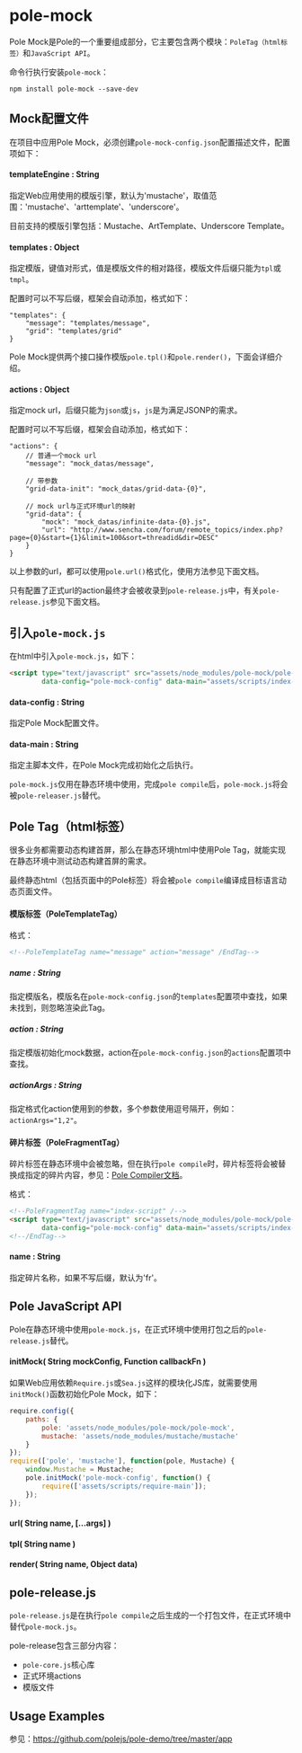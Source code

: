 pole-mock
=========
Pole Mock是Pole的一个重要组成部分，它主要包含两个模块：```PoleTag（html标签）```和```JavaScript API```。

命令行执行安装```pole-mock```：
```shell
npm install pole-mock --save-dev
```

Mock配置文件
------------
在项目中应用Pole Mock，必须创建```pole-mock-config.json```配置描述文件，配置项如下：

#### templateEngine : String
指定Web应用使用的模版引擎，默认为'mustache'，取值范围：'mustache'、'arttemplate'、'underscore'。

目前支持的模版引擎包括：Mustache、ArtTemplate、Underscore Template。

#### templates : Object
指定模版，键值对形式，值是模版文件的相对路径，模版文件后缀只能为```tpl```或```tmpl```。

配置时可以不写后缀，框架会自动添加，格式如下：

```
"templates": {
    "message": "templates/message",
    "grid": "templates/grid"
}
```

Pole Mock提供两个接口操作模版```pole.tpl()```和```pole.render()```，下面会详细介绍。

#### actions : Object
指定mock url，后缀只能为```json```或```js```，```js```是为满足JSONP的需求。

配置时可以不写后缀，框架会自动添加，格式如下：

```
"actions": {
    // 普通一个mock url
    "message": "mock_datas/message",
    
    // 带参数
    "grid-data-init": "mock_datas/grid-data-{0}",
    
    // mock url与正式环境url的映射
    "grid-data": {
        "mock": "mock_datas/infinite-data-{0}.js",
        "url": "http://www.sencha.com/forum/remote_topics/index.php?page={0}&start={1}&limit=100&sort=threadid&dir=DESC"
    }
}
```

以上参数的url，都可以使用```pole.url()```格式化，使用方法参见下面文档。

只有配置了正式url的action最终才会被收录到```pole-release.js```中，有关```pole-release.js```参见下面文档。

引入```pole-mock.js```
----------------------
在html中引入```pole-mock.js```，如下：

```html
<script type="text/javascript" src="assets/node_modules/pole-mock/pole-mock.js" 
        data-config="pole-mock-config" data-main="assets/scripts/index-main"></script>
```

#### data-config : String
指定Pole Mock配置文件。

#### data-main : String
指定主脚本文件，在Pole Mock完成初始化之后执行。

```pole-mock.js```仅用在静态环境中使用，完成```pole compile```后，```pole-mock.js```将会被```pole-releaser.js```替代。

Pole Tag（html标签）
-------------------
很多业务都需要动态构建首屏，那么在静态环境html中使用Pole Tag，就能实现在静态环境中测试动态构建首屏的需求。

最终静态html（包括页面中的Pole标签）将会被```pole compile```编译成目标语言动态页面文件。

#### 模版标签（PoleTemplateTag）
格式：

```html
<!--PoleTemplateTag name="message" action="message" /EndTag-->
```

##### name : String
指定模版名，模版名在```pole-mock-config.json```的```templates```配置项中查找，如果未找到，则忽略渲染此Tag。

##### action : String
指定模版初始化mock数据，action在```pole-mock-config.json```的```actions```配置项中查找。

##### actionArgs : String
指定格式化action使用到的参数，多个参数使用逗号隔开，例如：```actionArgs="1,2"```。

#### 碎片标签（PoleFragmentTag）
碎片标签在静态环境中会被忽略，但在执行```pole compile```时，碎片标签将会被替换成指定的碎片内容，参见：[Pole Compiler文档](https://github.com/polejs/pole#fragmentdir--string)。

格式：
```html
<!--PoleFragmentTag name="index-script" /-->
<script type="text/javascript" src="assets/node_modules/pole-mock/pole-mock.js" 
        data-config="pole-mock-config" data-main="assets/scripts/index-main"></script>
<!--/EndTag-->
```

#### name : String
指定碎片名称，如果不写后缀，默认为'fr'。

Pole JavaScript API
-------------------
Pole在静态环境中使用```pole-mock.js```，在正式环境中使用打包之后的```pole-release.js```替代。

#### initMock( String mockConfig, Function callbackFn )
如果Web应用依赖```Require.js```或```Sea.js```这样的模块化JS库，就需要使用```initMock()```函数初始化Pole Mock，如下：

```js
require.config({
    paths: {
        pole: 'assets/node_modules/pole-mock/pole-mock',
        mustache: 'assets/node_modules/mustache/mustache'
    }
});
require(['pole', 'mustache'], function(pole, Mustache) {
    window.Mustache = Mustache;
    pole.initMock('pole-mock-config', function() {
        require(['assets/scripts/require-main']);
    });
});
```

#### url( String name, [...args] )


#### tpl( String name )


#### render( String name, Object data)


pole-release.js
---------------
```pole-release.js```是在执行```pole compile```之后生成的一个打包文件，在正式环境中替代```pole-mock.js```。

pole-release包含三部分内容：

* ```pole-core.js```核心库
* 正式环境actions
* 模版文件

Usage Examples
--------------
参见：https://github.com/polejs/pole-demo/tree/master/app


